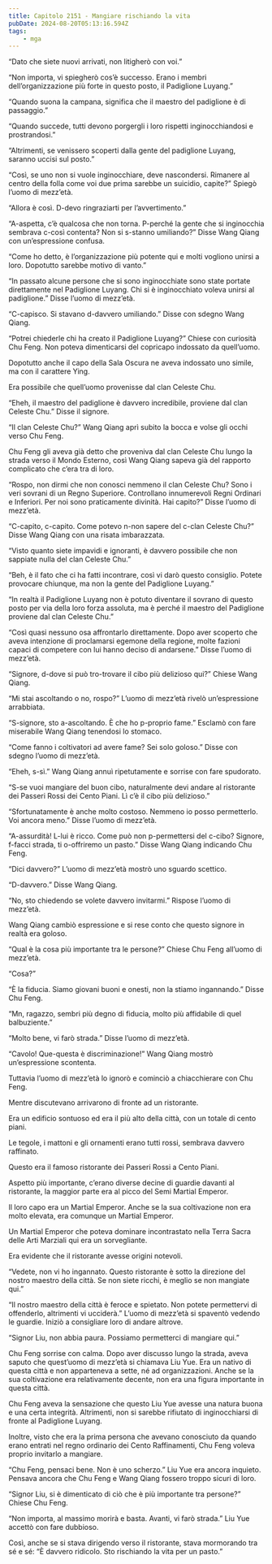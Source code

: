 ```yaml
---
title: Capitolo 2151 - Mangiare rischiando la vita
pubDate: 2024-08-20T05:13:16.594Z
tags:
    - mga
---
```





“Dato che siete nuovi arrivati, non litigherò con voi.”


“Non importa, vi spiegherò cos’è successo. Erano i membri dell’organizzazione più forte in questo posto, il Padiglione Luyang.”


“Quando suona la campana, significa che il maestro del padiglione è di passaggio.”


“Quando succede, tutti devono porgergli i loro rispetti inginocchiandosi e prostrandosi.”


“Altrimenti, se venissero scoperti dalla gente del padiglione Luyang, saranno uccisi sul posto.”


“Così, se uno non si vuole inginocchiare, deve nascondersi. Rimanere al centro della folla come voi due prima sarebbe un suicidio, capite?” Spiegò l’uomo di mezz’età.


“Allora è così. D-devo ringraziarti per l’avvertimento.”

“A-aspetta, c’è qualcosa che non torna. P-perché la gente che si inginocchia sembrava c-così contenta? Non si s-stanno umiliando?” Disse Wang Qiang con un’espressione confusa.


“Come ho detto, è l’organizzazione più potente qui e molti vogliono unirsi a loro. Dopotutto sarebbe motivo di vanto.”


“In passato alcune persone che si sono inginocchiate sono state portate direttamente nel Padiglione Luyang. Chi si è inginocchiato voleva unirsi al padiglione.” Disse l’uomo di mezz’età.


“C-capisco. Si stavano d-davvero umiliando.” Disse con sdegno Wang Qiang.

“Potrei chiederle chi ha creato il Padiglione Luyang?” Chiese con curiosità Chu Feng. Non poteva dimenticarsi del copricapo indossato da quell’uomo.


Dopotutto anche il capo della Sala Oscura ne aveva indossato uno simile, ma con il carattere Ying.


Era possibile che quell’uomo provenisse dal clan Celeste Chu.


“Eheh, il maestro del padiglione è davvero incredibile, proviene dal clan Celeste Chu.” Disse il signore.


“Il clan Celeste Chu?” Wang Qiang aprì subito la bocca e volse gli occhi verso Chu Feng.


Chu Feng gli aveva già detto che proveniva dal clan Celeste Chu lungo la strada verso il Mondo Esterno, così Wang Qiang sapeva già del rapporto complicato che c’era tra di loro.


“Rospo, non dirmi che non conosci nemmeno il clan Celeste Chu? Sono i veri sovrani di un Regno Superiore. Controllano innumerevoli Regni Ordinari e Inferiori. Per noi sono praticamente divinità. Hai capito?” Disse l’uomo di mezz’età.

“C-capito, c-capito. Come potevo n-non sapere del c-clan Celeste Chu?” Disse Wang Qiang con una risata imbarazzata.


“Visto quanto siete impavidi e ignoranti, è davvero possibile che non sappiate nulla del clan Celeste Chu.”

“Beh, è il fato che ci ha fatti incontrare, così vi darò questo consiglio. Potete provocare chiunque, ma non la gente del Padiglione Luyang.”


“In realtà il Padiglione Luyang non è potuto diventare il sovrano di questo posto per via della loro forza assoluta, ma è perché il maestro del Padiglione proviene dal clan Celeste Chu.”


“Così quasi nessuno osa affrontarlo direttamente. Dopo aver scoperto che aveva intenzione di proclamarsi egemone della regione, molte fazioni capaci di competere con lui hanno deciso di andarsene.” Disse l’uomo di mezz’età.


“Signore, d-dove si può tro-trovare il cibo più delizioso qui?” Chiese Wang Qiang.


“Mi stai ascoltando o no, rospo?” L’uomo di mezz’età rivelò un’espressione arrabbiata.


“S-signore, sto a-ascoltando. È che ho p-proprio fame.” Esclamò con fare miserabile Wang Qiang tenendosi lo stomaco.

“Come fanno i coltivatori ad avere fame? Sei solo goloso.” Disse con sdegno l’uomo di mezz’età.


“Eheh, s-sì.” Wang Qiang annuì ripetutamente e sorrise con fare spudorato.

“S-se vuoi mangiare del buon cibo, naturalmente devi andare al ristorante dei Passeri Rossi dei Cento Piani. Lì c’è il cibo più delizioso.”

“Sfortunatamente è anche molto costoso. Nemmeno io posso permetterlo. Voi ancora meno.” Disse l’uomo di mezz’età.


“A-assurdità! L-lui è ricco. Come può non p-permettersi del c-cibo? Signore, f-facci strada, ti o-offriremo un pasto.” Disse Wang Qiang indicando Chu Feng.


“Dici davvero?” L’uomo di mezz’età mostrò uno sguardo scettico.

“D-davvero.” Disse Wang Qiang.


“No, sto chiedendo se volete davvero invitarmi.” Rispose l’uomo di mezz’età.


Wang Qiang cambiò espressione e si rese conto che questo signore in realtà era goloso.


“Qual è la cosa più importante tra le persone?” Chiese Chu Feng all’uomo di mezz’età.


“Cosa?”


“È la fiducia. Siamo giovani buoni e onesti, non la stiamo ingannando.” Disse Chu Feng.


“Mn, ragazzo, sembri più degno di fiducia, molto più affidabile di quel balbuziente.”


“Molto bene, vi farò strada.” Disse l’uomo di mezz’età.


“Cavolo! Que-questa è discriminazione!” Wang Qiang mostrò un’espressione scontenta.


Tuttavia l’uomo di mezz’età lo ignorò e cominciò a chiacchierare con Chu Feng.


Mentre discutevano arrivarono di fronte ad un ristorante.

Era un edificio sontuoso ed era il più alto della città, con un totale di cento piani.


Le tegole, i mattoni e gli ornamenti erano tutti rossi, sembrava davvero raffinato.


Questo era il famoso ristorante dei Passeri Rossi a Cento Piani.


Aspetto più importante, c’erano diverse decine di guardie davanti al ristorante, la maggior parte era al picco del Semi Martial Emperor.


Il loro capo era un Martial Emperor. Anche se la sua coltivazione non era molto elevata, era comunque un Martial Emperor.


Un Martial Emperor che poteva dominare incontrastato nella Terra Sacra delle Arti Marziali qui era un sorvegliante.


Era evidente che il ristorante avesse origini notevoli.

“Vedete, non vi ho ingannato. Questo ristorante è sotto la direzione del nostro maestro della città. Se non siete ricchi, è meglio se non mangiate qui.”


“Il nostro maestro della città è feroce e spietato. Non potete permettervi di offenderlo, altrimenti vi ucciderà.” L’uomo di mezz’età si spaventò vedendo le guardie. Iniziò a consigliare loro di andare altrove.


“Signor Liu, non abbia paura. Possiamo permetterci di mangiare qui.”


Chu Feng sorrise con calma. Dopo aver discusso lungo la strada, aveva saputo che quest’uomo di mezz’età si chiamava Liu Yue. Era un nativo di questa città e non apparteneva a sette, né ad organizzazioni. Anche se la sua coltivazione era relativamente decente, non era una figura importante in questa città.


Chu Feng aveva la sensazione che questo Liu Yue avesse una natura buona e una certa integrità. Altrimenti, non si sarebbe rifiutato di inginocchiarsi di fronte al Padiglione Luyang.


Inoltre, visto che era la prima persona che avevano conosciuto da quando erano entrati nel regno ordinario dei Cento Raffinamenti, Chu Feng voleva proprio invitarlo a mangiare.


“Chu Feng, pensaci bene. Non è uno scherzo.” Liu Yue era ancora inquieto. Pensava ancora che Chu Feng e Wang Qiang fossero troppo sicuri di loro.


“Signor Liu, si è dimenticato di ciò che è più importante tra persone?” Chiese Chu Feng.


“Non importa, al massimo morirà e basta. Avanti, vi farò strada.” Liu Yue accettò con fare dubbioso.


Così, anche se si stava dirigendo verso il ristorante, stava mormorando tra sé e sé: “È davvero ridicolo. Sto rischiando la vita per un pasto.”

